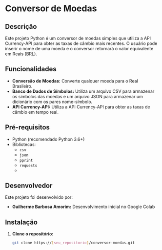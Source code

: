 # Conversor de Moedas

## Descrição
Este projeto Python é um conversor de moedas simples que utiliza a API Currency-API para obter as taxas de câmbio mais recentes. O usuário pode inserir o nome de uma moeda e o conversor retornará o valor equivalente em Reais (BRL).

## Funcionalidades
* **Conversão de Moedas:** Converte qualquer moeda para o Real Brasileiro.
* **Banco de Dados de Símbolos:** Utiliza um arquivo CSV para armazenar os símbolos das moedas e um arquivo JSON para armazenar um dicionário com os pares nome-símbolo.
* **API Currency-API:** Utiliza a API Currency-API para obter as taxas de câmbio em tempo real.

## Pré-requisitos
* Python (recomendado Python 3.6+)
* Bibliotecas:
  * `csv`
  * `json`
  * `pprint`
  * `requests`
  * 
## Desenvolvedor
Este projeto foi desenvolvido por:
* **Guilherme Barbosa Amorim:** Desenvolvimento inicial no Google Colab

## Instalação
1. **Clone o repositório:**
   ```bash
   git clone https://[seu_repositorio]/conversor-moedas.git
